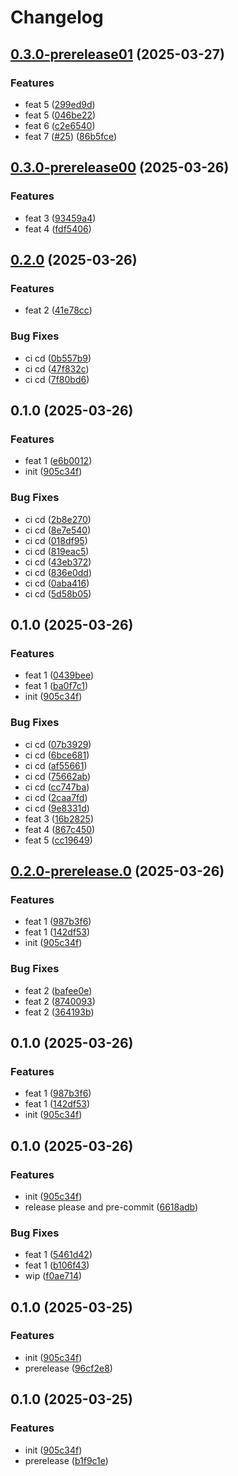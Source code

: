 # Changelog

## [0.3.0-prerelease01](https://github.com/tharindurr/test-releases/compare/0.3.0-prerelease00...0.3.0-prerelease01) (2025-03-27)


### Features

* feat 5 ([299ed9d](https://github.com/tharindurr/test-releases/commit/299ed9d30c99daf831ec07f54881193ee06b9f83))
* feat 5 ([046be22](https://github.com/tharindurr/test-releases/commit/046be222003fec4ccdf4c747b6a226341c080cbf))
* feat 6 ([c2e6540](https://github.com/tharindurr/test-releases/commit/c2e6540b439e75883d5ce99e303fd2dfbd27b24a))
* feat 7 ([#25](https://github.com/tharindurr/test-releases/issues/25)) ([86b5fce](https://github.com/tharindurr/test-releases/commit/86b5fce1ca121a831c1ed0073386e7653bc95458))

## [0.3.0-prerelease00](https://github.com/tharindurr/test-releases/compare/0.2.0...0.3.0-prerelease00) (2025-03-26)


### Features

* feat 3 ([93459a4](https://github.com/tharindurr/test-releases/commit/93459a421b70ed16d3e285582575119953a96043))
* feat 4 ([fdf5406](https://github.com/tharindurr/test-releases/commit/fdf5406bdd55c5c4251fa697259b24d7d1f6be55))

## [0.2.0](https://github.com/tharindurr/test-releases/compare/0.1.0...0.2.0) (2025-03-26)


### Features

* feat 2 ([41e78cc](https://github.com/tharindurr/test-releases/commit/41e78cc480328b5466626b4dcb4a070499cfe551))


### Bug Fixes

* ci cd ([0b557b9](https://github.com/tharindurr/test-releases/commit/0b557b9b93c4624df377380bd81f864060a5e8b0))
* ci cd ([47f832c](https://github.com/tharindurr/test-releases/commit/47f832c2296950a9b1f6a9f12586a14a58314dad))
* ci cd ([7f80bd6](https://github.com/tharindurr/test-releases/commit/7f80bd6bdd3206fd0fe033a9c6e4e9ab9bec4062))

## 0.1.0 (2025-03-26)


### Features

* feat 1 ([e6b0012](https://github.com/tharindurr/test-releases/commit/e6b0012203d826186029c75055eee267c63f808d))
* init ([905c34f](https://github.com/tharindurr/test-releases/commit/905c34f91627a2e5e98453d411113011c51ed9a7))


### Bug Fixes

* ci cd ([2b8e270](https://github.com/tharindurr/test-releases/commit/2b8e270a59180cb814b8b51aec84ad7987a05961))
* ci cd ([8e7e540](https://github.com/tharindurr/test-releases/commit/8e7e540f83d4b68cfc338aeb84b0803c75af520f))
* ci cd ([018df95](https://github.com/tharindurr/test-releases/commit/018df95ef66673a01b808d194f74b28819710c3c))
* ci cd ([819eac5](https://github.com/tharindurr/test-releases/commit/819eac5b0776b111ff2f5b331882a986f2b75de2))
* ci cd ([43eb372](https://github.com/tharindurr/test-releases/commit/43eb3721f92873f0754cc785a051518c565abc1e))
* ci cd ([836e0dd](https://github.com/tharindurr/test-releases/commit/836e0dd1c86fa00843c1342026f5be20a91373f8))
* ci cd ([0aba416](https://github.com/tharindurr/test-releases/commit/0aba41626230fdbb136ee02d13415b6bbdf65dee))
* ci cd ([5d58b05](https://github.com/tharindurr/test-releases/commit/5d58b0557685cefabc5bf1d08373f513cad5985b))

## 0.1.0 (2025-03-26)


### Features

* feat 1 ([0439bee](https://github.com/tharindurr/test-releases/commit/0439bee3db8b4fbf3db6421158d273f39fd95bcf))
* feat 1 ([ba0f7c1](https://github.com/tharindurr/test-releases/commit/ba0f7c1e2ce6886dbb1f1a8338350f50656cc0b8))
* init ([905c34f](https://github.com/tharindurr/test-releases/commit/905c34f91627a2e5e98453d411113011c51ed9a7))


### Bug Fixes

* ci cd ([07b3929](https://github.com/tharindurr/test-releases/commit/07b3929866923926256c657873554e897bff155c))
* ci cd ([6bce681](https://github.com/tharindurr/test-releases/commit/6bce6816b06c8598033b674bb322660118b92484))
* ci cd ([af55661](https://github.com/tharindurr/test-releases/commit/af556611792d5af7c056462a258ac34ef7efa9d5))
* ci cd ([75662ab](https://github.com/tharindurr/test-releases/commit/75662abd4390ee8d837ef6f722e9b85671dd52fa))
* ci cd ([cc747ba](https://github.com/tharindurr/test-releases/commit/cc747ba318876a28ffc20224d4e0eb616bb43c96))
* ci cd ([2caa7fd](https://github.com/tharindurr/test-releases/commit/2caa7fd0a80c932fbec143b74fd819da42191804))
* ci cd ([9e8331d](https://github.com/tharindurr/test-releases/commit/9e8331d28d3d94bbff2ae8573cd0ee0d5b081586))
* feat 3 ([16b2825](https://github.com/tharindurr/test-releases/commit/16b282586931d66a5efc806a06cd8e9dd0a48745))
* feat 4 ([867c450](https://github.com/tharindurr/test-releases/commit/867c450204166eac235b9e56bbed948c7ed8d070))
* feat 5 ([cc19649](https://github.com/tharindurr/test-releases/commit/cc19649a3149d12efbb53566c6d37178d7650f81))

## [0.2.0-prerelease.0](https://github.com/tharindurr/test-releases/compare/0.1.0...0.2.0-prerelease.0) (2025-03-26)


### Features

* feat 1 ([987b3f6](https://github.com/tharindurr/test-releases/commit/987b3f63f5f1ef0ac2148fdf9d2ec5be722d8e3b))
* feat 1 ([142df53](https://github.com/tharindurr/test-releases/commit/142df538b3711a3150b891d1fddef766a6f5ae66))
* init ([905c34f](https://github.com/tharindurr/test-releases/commit/905c34f91627a2e5e98453d411113011c51ed9a7))


### Bug Fixes

* feat 2 ([bafee0e](https://github.com/tharindurr/test-releases/commit/bafee0e62641a6499c4a2fedff8b22a3efdf5e49))
* feat 2 ([8740093](https://github.com/tharindurr/test-releases/commit/87400934796cddc22ac0f01f240cb95c2fc0a37b))
* feat 2 ([364193b](https://github.com/tharindurr/test-releases/commit/364193bf57f0599767bf565f69f44734a8bdbb58))

## 0.1.0 (2025-03-26)


### Features

* feat 1 ([987b3f6](https://github.com/tharindurr/test-releases/commit/987b3f63f5f1ef0ac2148fdf9d2ec5be722d8e3b))
* feat 1 ([142df53](https://github.com/tharindurr/test-releases/commit/142df538b3711a3150b891d1fddef766a6f5ae66))
* init ([905c34f](https://github.com/tharindurr/test-releases/commit/905c34f91627a2e5e98453d411113011c51ed9a7))

## 0.1.0 (2025-03-26)


### Features

* init ([905c34f](https://github.com/tharindurr/test-releases/commit/905c34f91627a2e5e98453d411113011c51ed9a7))
* release please and pre-commit ([6618adb](https://github.com/tharindurr/test-releases/commit/6618adbabffae52d3af0e93ec8d9216582f23e1d))


### Bug Fixes

* feat 1 ([5461d42](https://github.com/tharindurr/test-releases/commit/5461d42ff3162c1c275a3c25c4e522618716debd))
* feat 1 ([b106f43](https://github.com/tharindurr/test-releases/commit/b106f43d6770adf71b1b85cca2545aaa73c0b446))
* wip ([f0ae714](https://github.com/tharindurr/test-releases/commit/f0ae7140859ec7f59d33e53e8dba463c5c371efd))

## 0.1.0 (2025-03-25)


### Features

* init ([905c34f](https://github.com/tharindurr/test-releases/commit/905c34f91627a2e5e98453d411113011c51ed9a7))
* prerelease ([96cf2e8](https://github.com/tharindurr/test-releases/commit/96cf2e8a8f3397d09d87d1fd144d7b984b7e545f))

## 0.1.0 (2025-03-25)


### Features

* init ([905c34f](https://github.com/tharindurr/test-releases/commit/905c34f91627a2e5e98453d411113011c51ed9a7))
* prerelease ([b1f9c1e](https://github.com/tharindurr/test-releases/commit/b1f9c1e8446bbac65a81e56e80675e8689970a0a))
